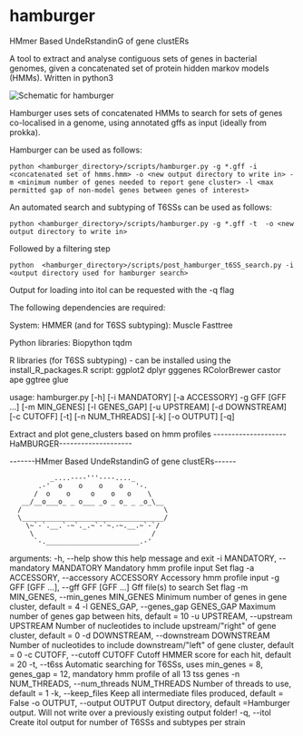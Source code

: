 # hamburger

HMmer Based UndeRstandinG of gene clustERs

A tool to extract and analyse contiguous sets of genes in bacterial genomes, given a concatenated set of protein hidden markov models (HMMs). Written in python3


![Schematic for hamburger](https://raw.githubusercontent.com/djw533/hamburger/master/schematic/hamburger_schematic.png)


Hamburger uses sets of concatenated HMMs to search for sets of genes co-localised in a genome, using annotated gffs as input (ideally from prokka).

Hamburger can be used as follows:

```
python <hamburger_directory>/scripts/hamburger.py -g *.gff -i <concatenated set of hmms.hmm> -o <new output directory to write in> -m <minimum number of genes needed to report gene cluster> -l <max permitted gap of non-model genes between genes of interest>
```
An automated search and subtyping of T6SSs can be used as follows:
```
python <hamburger_directory>/scripts/hamburger.py -g *.gff -t  -o <new output directory to write in>
```
Followed by a filtering step
```
python  <hamburger_directory>/scripts/post_hamburger_t6SS_search.py -i <output directory used for hamburger search>
```

Output for loading into itol can be requested with the -q flag

The following dependencies are required:

System:
    HMMER
  (and for T6SS subtyping):
    Muscle
    Fasttree

Python libraries:
  Biopython
  tqdm

R libraries (for T6SS subtyping) - can be installed using the install_R_packages.R script:
  ggplot2
  dplyr
  gggenes
  RColorBrewer
  castor
  ape
  ggtree
  glue





usage: hamburger.py [-h] [-i MANDATORY] [-a ACCESSORY] -g GFF [GFF ...]
                    [-m MIN_GENES] [-l GENES_GAP] [-u UPSTREAM]
                    [-d DOWNSTREAM] [-c CUTOFF] [-t] [-n NUM_THREADS] [-k]
                    [-o OUTPUT] [-q]

Extract and plot gene_clusters based on hmm profiles
--------------------HaMBURGER--------------------

-------HMmer Based UndeRstandinG of gene clustERs------

              _....----'''----...._
           .-'  o    o    o    o   '-.
          /  o    o     o    o   o    \  	
       __/__o___o_ _ o___ _o _ o_ _ _o_\__
      /                                   \ 	
      \___________________________________/
        \~`-`.__.`-~`._.~`-`~.-~.__.~`-`/
         \                             /
          `-._______________________.-'

arguments:
  -h, --help            show this help message and exit
  -i MANDATORY, --mandatory MANDATORY
                        Mandatory hmm profile input <required> Set flag
  -a ACCESSORY, --accessory ACCESSORY
                        Accessory hmm profile input
  -g GFF [GFF ...], --gff GFF [GFF ...]
                        Gff file(s) to search <required> Set flag
  -m MIN_GENES, --min_genes MIN_GENES
                        Minimum number of genes in gene cluster, default = 4
  -l GENES_GAP, --genes_gap GENES_GAP
                        Maximum number of genes gap between hits, default = 10
  -u UPSTREAM, --upstream UPSTREAM
                        Number of nucleotides to include upstream/"right" of
                        gene cluster, default = 0
  -d DOWNSTREAM, --downstream DOWNSTREAM
                        Number of nucleotides to include downstream/"left" of
                        gene cluster, default = 0
  -c CUTOFF, --cutoff CUTOFF
                        Cutoff HMMER score for each hit, default = 20
  -t, --t6ss            Automatic searching for T6SSs, uses min_genes = 8,
                        genes_gap = 12, mandatory hmm profile of all 13 tss
                        genes
  -n NUM_THREADS, --num_threads NUM_THREADS
                        Number of threads to use, default = 1
  -k, --keep_files      Keep all intermediate files produced, default = False
  -o OUTPUT, --output OUTPUT
                        Output directory, default =Hamburger output. Will not
                        write over a previously existing output folder!
  -q, --itol            Create itol output for number of T6SSs and subtypes
                        per strain
